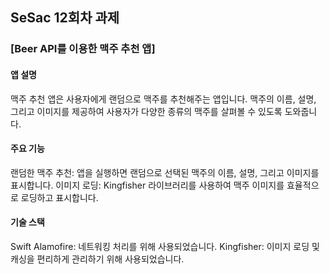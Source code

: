 ## SeSac 12회차 과제

### [Beer API를 이용한 맥주 추천 앱]


#### 앱 설명
맥주 추천 앱은 사용자에게 랜덤으로 맥주를 추천해주는 앱입니다. 맥주의 이름, 설명, 그리고 이미지를 제공하여 사용자가 다양한 종류의 맥주를 살펴볼 수 있도록 도와줍니다.

#### 주요 기능
랜덤한 맥주 추천: 앱을 실행하면 랜덤으로 선택된 맥주의 이름, 설명, 그리고 이미지를 표시합니다.
이미지 로딩: Kingfisher 라이브러리를 사용하여 맥주 이미지를 효율적으로 로딩하고 표시합니다.

#### 기술 스택
Swift
Alamofire: 네트워킹 처리를 위해 사용되었습니다.
Kingfisher: 이미지 로딩 및 캐싱을 편리하게 관리하기 위해 사용되었습니다.
